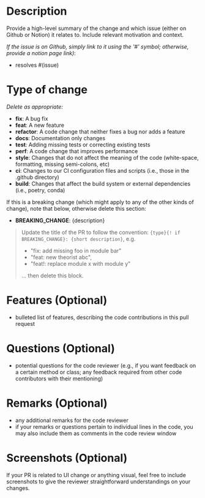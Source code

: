 # Description

Provide a high-level summary of the change and which issue (either on Github or Notion) it relates to. 
Include relevant motivation and context.

*If the issue is on Github, simply link to it using the '#' symbol; otherwise, provide a notion page link)*:
- resolves #(issue)

# Type of change

*Delete as appropriate:*
- **fix**: A bug fix
- **feat**: A new feature
- **refactor**: A code change that neither fixes a bug nor adds a feature
- **docs**: Documentation only changes
- **test**: Adding missing tests or correcting existing tests
- **perf**: A code change that improves performance
- **style**: Changes that do not affect the meaning of the code (white-space, formatting, missing semi-colons, etc)
- **ci**: Changes to our CI configuration files and scripts (i.e., those in the .github directory)
- **build**: Changes that affect the build system or external dependencies (i.e., poetry, conda)

If this is a breaking change (which might apply to any of the other kinds of change), note that below, otherwise delete 
this section:
- **BREAKING_CHANGE**: {description}


> Update the title of the PR to follow the convention:
> `{type}{! if BREAKING_CHANGE}: {short description}`, e.g. 
> - "fix: add missing foo in module bar" 
> - "feat: new theorist abc",
> - "feat!: replace module x with module y"
> 
> ... then delete this block.

# Features (Optional)
- bulleted list of features, describing the code contributions in this pull request

# Questions (Optional)
- potential questions for the code reviewer (e.g., if you want feedback on a certain method or class; any feedback required from other code contributors with their mentioning)

# Remarks (Optional)
- any additional remarks for the code reviewer
- if your remarks or questions pertain to individual lines in the code, you may also include them as comments in the code review window

# Screenshots (Optional)
If your PR is related to UI change or anything visual, feel free to include screenshots to give the reviewer straightforward understandings on your changes.
